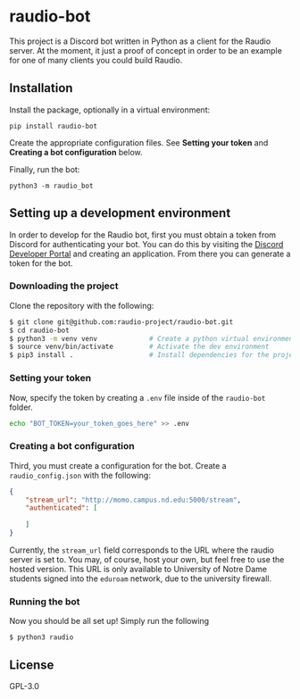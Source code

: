# raudio-bot
This project is a Discord bot written in Python as a client for the Raudio 
server. At the moment, it just a proof of concept in order to be an example
for one of many clients you could build Raudio.

## Installation

Install the package, optionally in a virtual environment:

`pip install raudio-bot`

Create the appropriate configuration files. See **Setting your token** and
**Creating a bot configuration** below.

Finally, run the bot:

`python3 -m raudio_bot`

## Setting up a development environment
In order to develop for the Raudio bot, first you must obtain a token from
Discord for authenticating your bot. You can do this by visiting the [Discord
Developer Portal](https://discord.com/developers/applications) and creating an
application. From there you can generate a token for the bot.


### Downloading the project
Clone the repository with the following:

```sh
$ git clone git@github.com:raudio-project/raudio-bot.git
$ cd raudio-bot
$ python3 -m venv venv             # Create a python virtual environment
$ source venv/bin/activate         # Activate the dev environment
$ pip3 install .                   # Install dependencies for the project
```

### Setting your token
Now, specify the token by creating a `.env` file inside of the `raudio-bot`
folder. 

```sh
echo "BOT_TOKEN=your_token_goes_here" >> .env
```

### Creating a bot configuration
Third, you must create a configuration for the bot. Create a `raudio_config.json`
with the following:

```json
{
    "stream_url": "http://momo.campus.nd.edu:5000/stream",
    "authenticated": [
        
    ]
}
```

Currently, the `stream_url` field corresponds to the URL where the raudio
server is set to. You may, of course, host your own, but feel free to use
the hosted version. This URL is only available to University of Notre Dame
students signed into the `eduroam` network, due to the university firewall.

### Running the bot
Now you should be all set up! Simply run the following

```
$ python3 raudio
```

## License
GPL-3.0
